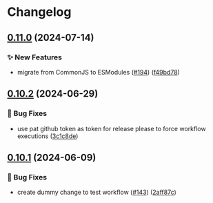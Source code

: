 # Changelog

## [0.11.0](https://github.com/AlbertHernandez/github-action-nodejs-template/compare/v0.10.2...v0.11.0) (2024-07-14)


### ✨ New Features

* migrate from CommonJS to ESModules ([#194](https://github.com/AlbertHernandez/github-action-nodejs-template/issues/194)) ([f49bd78](https://github.com/AlbertHernandez/github-action-nodejs-template/commit/f49bd780548e2682ed5af9512818273529cbfa5b))

## [0.10.2](https://github.com/AlbertHernandez/github-action-nodejs-template/compare/v0.10.1...v0.10.2) (2024-06-29)


### 🐛 Bug Fixes

* use pat github token as token for release please to force workflow executions ([3c1c8de](https://github.com/AlbertHernandez/github-action-nodejs-template/commit/3c1c8de51be2a16f7069789030d9a5639a2aa206))

## [0.10.1](https://github.com/AlbertHernandez/github-action-nodejs-template/compare/v0.10.0...v0.10.1) (2024-06-09)


### 🐛 Bug Fixes

* create dummy change to test workflow ([#143](https://github.com/AlbertHernandez/github-action-nodejs-template/issues/143)) ([2aff87c](https://github.com/AlbertHernandez/github-action-nodejs-template/commit/2aff87c47714f93ca1030e2bb8348a9df3fb8ff6))
